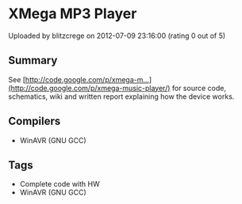 # XMega MP3 Player

Uploaded by blitzcrege on 2012-07-09 23:16:00 (rating 0 out of 5)

## Summary

See [http://code.google.com/p/xmega-m...](http://code.google.com/p/xmega-music-player/) for source code, schematics, wiki and written report explaining how the device works.

## Compilers

- WinAVR (GNU GCC)

## Tags

- Complete code with HW
- WinAVR (GNU GCC)
